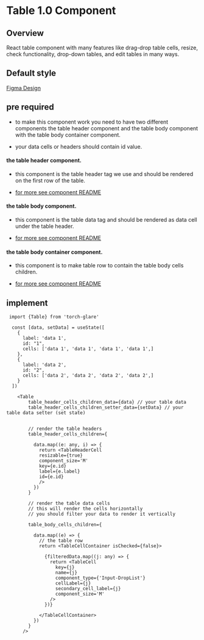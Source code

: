 # Table 1.0 Component

## Overview

React table component with many features like drag-drop table cells, resize, check functionality, drop-down tables, and edit tables in many ways.

## Default style
[Figma Design](https://www.figma.com/design/Q3aIuqsK0HWrUrOElSFEIb/TORCH-Glare-V1.4.4?node-id=6298-203894&t=ugpSKRHXunUpmGz2-4)


## pre required

 - to make this component work you need to have two different components the table header component and the table body component with the table body container component.

 - your data cells or headers should contain id value.


#### the table header component.

- this component is the table header tag we use and should be rendered on the first row of the table.

- [for more see component README](../components/shared/tableHeaderCell/README.md)


#### the table body component.

- this component is the table data tag and should be rendered as data cell under the table header.

- [for more see component README](../components/shared/tableCell/README.md)


#### the table body container component.

- this component is to make table row to contain the table body cells children.

- [for more see component README](../table/components/tableCellContainer/README.md)




## implement 

```tsx
 import {Table} from 'torch-glare'

  const [data, setData] = useState([
    {
      label: 'data 1',
      id: "1",
      cells: ['data 1', 'data 1', 'data 1', 'data 1',]
    },
    {
      label: 'data 2',
      id: "2",
      cells: ['data 2', 'data 2', 'data 2', 'data 2',]
    }
  ])

    <Table
        table_header_cells_children_data={data} // your table data  
        table_header_cells_children_setter_data={setData} // your table data setter (set state)


        // render the table headers
        table_header_cells_children={

          data.map((e: any, i) => {
            return <TableHeaderCell 
            resizable={true} 
            component_size='M' 
            key={e.id} 
            label={e.label} 
            id={e.id}
            />
          })
        }

        // render the table data cells
        // this will render the cells horizontally 
        // you should filter your data to render it vertically

        table_body_cells_children={

          data.map((e) => {
            // the table row 
            return <TableCellContainer isChecked={false}>
            
              {filteredData.map((j: any) => {
                return <TableCell
                  key={j}
                  name={j}
                  component_type={'Input-DropList'}
                  cellLabel={j}
                  secondary_cell_label={j}
                  component_size='M'
                />
              })}

            </TableCellContainer>
          })
        }
      />
```








  
 







